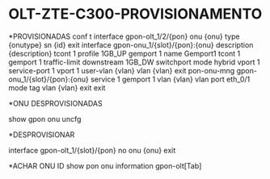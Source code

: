 # OLT-ZTE-C300-PROVISIONAMENTO
*PROVISIONADAS
conf t
interface gpon-olt_1/2/{pon}
onu {onu} type {onutype} sn {id}
exit
interface gpon-onu_1/{slot}/{pon}:{onu}
description {description}
tcont 1 profile 1GB_UP
gemport 1 name Gemport1 tcont 1
gemport 1 traffic-limit downstream 1GB_DW 
switchport mode hybrid vport 1
service-port 1 vport 1 user-vlan {vlan} vlan {vlan}
exit
pon-onu-mng gpon-onu_1/{slot}/{pon}:{onu}
service 1 gemport 1 vlan {vlan}
vlan port eth_0/1 mode tag vlan {vlan}
exit
exit 

*ONU DESPROVISIONADAS

show gpon onu uncfg

*DESPROVISIONAR

interface gpon-olt_1/{slot}/{pon}
no onu {onu}
exit

*ACHAR ONU ID
show pon onu information gpon-olt[Tab] 
